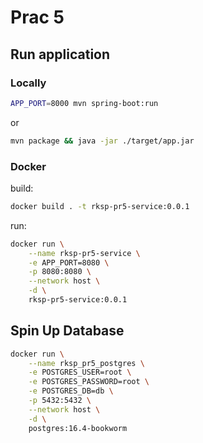 # Prac 5

## Run application

### Locally

```bash
APP_PORT=8000 mvn spring-boot:run
```

or 

```bash
mvn package && java -jar ./target/app.jar
```

### Docker

build:
```bash
docker build . -t rksp-pr5-service:0.0.1
```

run:
```bash
docker run \
    --name rksp-pr5-service \
    -e APP_PORT=8080 \
    -p 8080:8080 \
    --network host \
    -d \
    rksp-pr5-service:0.0.1
```

## Spin Up Database

```bash
docker run \
    --name rksp_pr5_postgres \
    -e POSTGRES_USER=root \
    -e POSTGRES_PASSWORD=root \
    -e POSTGRES_DB=db \
    -p 5432:5432 \
    --network host \
    -d \
    postgres:16.4-bookworm
```
